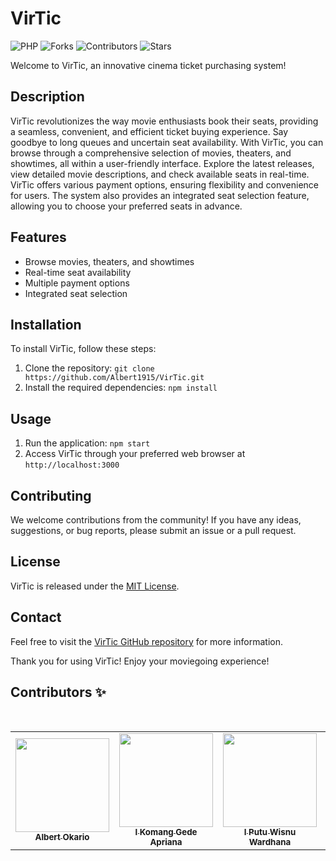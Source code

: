 

# VirTic

![PHP](https://img.shields.io/badge/PHP-FFD43B?style=for-the-badge&logo=php&logoColor=blue)
![Forks](https://img.shields.io/github/forks/Albert1915/CFG_Parsing?style=for-the-badge)
![Contributors](https://img.shields.io/github/contributors/Albert1915/CFG_Parsing?style=for-the-badge)
![Stars](https://img.shields.io/github/stars/Albert1915/CFG_Parsing?style=for-the-badge)

Welcome to VirTic, an innovative cinema ticket purchasing system!

## Description

VirTic revolutionizes the way movie enthusiasts book their seats, providing a seamless, convenient, and efficient ticket buying experience. Say goodbye to long queues and uncertain seat availability. With VirTic, you can browse through a comprehensive selection of movies, theaters, and showtimes, all within a user-friendly interface. Explore the latest releases, view detailed movie descriptions, and check available seats in real-time. VirTic offers various payment options, ensuring flexibility and convenience for users. The system also provides an integrated seat selection feature, allowing you to choose your preferred seats in advance.

## Features

- Browse movies, theaters, and showtimes
- Real-time seat availability
- Multiple payment options
- Integrated seat selection

## Installation

To install VirTic, follow these steps:

1. Clone the repository: `git clone https://github.com/Albert1915/VirTic.git`
2. Install the required dependencies: `npm install`

## Usage

1. Run the application: `npm start`
2. Access VirTic through your preferred web browser at `http://localhost:3000`

## Contributing

We welcome contributions from the community! If you have any ideas, suggestions, or bug reports, please submit an issue or a pull request.

## License

VirTic is released under the [MIT License](https://github.com/Albert1915/VirTic/blob/main/LICENSE).

## Contact

Feel free to visit the [VirTic GitHub repository](https://github.com/Albert1915/VirTic) for more information.

Thank you for using VirTic! Enjoy your moviegoing experience!

## Contributors ✨
<br>
<table align="center">
  <tr>
    <td align="center"><a href="https://github.com/Albert1915"><img src="https://avatars.githubusercontent.com/u/76970766?s=400&u=adf4015762046d3e3ab4178b48366719243df2fc&v=4" width="150px;" alt=""/><br><sub><b>Albert Okario</b></sub></td> 
    <td align="center"><a href="https://github.com/gedeapriana"><img src="https://avatars.githubusercontent.com/u/50385762?v=4" width="150px;" alt=""/><br><sub><b>I Komang Gede Apriana</b></sub></td>
    <td align="center"><a href="https://github.com/wisnuwdn"><img src="https://avatars.githubusercontent.com/u/91248099?v=4" width="150px;" alt=""/><br><sub><b>I Putu Wisnu Wardhana</b></sub></td>
    <td align="center"><a href=""><img src="" width="150px;" alt=""/><br><sub><b>Kenny Belle Lesmana</b></sub></td>
  </tr>
</table>
